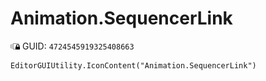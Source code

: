 # Animation.SequencerLink
![](/img/Animation.SequencerLink.png)
GUID: `4724545919325408663`
```
EditorGUIUtility.IconContent("Animation.SequencerLink")
```
